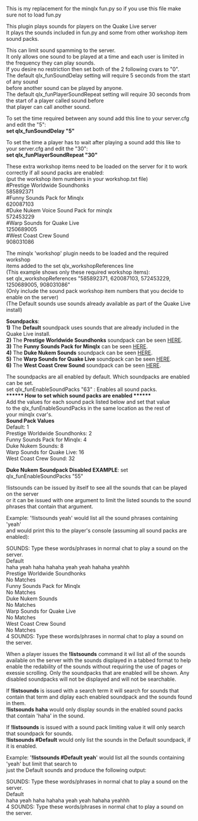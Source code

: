 This is my replacement for the minqlx fun.py so if you use this file make sure not to load fun.py<br>

This plugin plays sounds for players on the Quake Live server<br>
It plays the sounds included in fun.py and some from other workshop item sound packs.<br>

This can limit sound spamming to the server.<br>
It only allows one sound to be played at a time and each user is limited in the frequency they can play sounds.<br>
If you desire no restriction then set both of the 2 following cvars to "0".<br>
The default qlx_funSoundDelay setting will require 5 seconds from the start of any sound<br>
 before another sound can be played by anyone.<br>
The default qlx_funPlayerSoundRepeat setting will require 30 seconds from the start of a player called sound before<br>
 that player can call another sound.<br>

To set the time required between any sound add this line to your server.cfg and edit the "5":<br>
<b>set qlx_funSoundDelay "5"</b><br>

To set the time a player has to wait after playing a sound add this like to your server.cfg and edit the "30":<br>
<b>set qlx_funPlayerSoundRepeat "30"</b><br>


These extra workshop items need to be loaded on the server for it to work correctly if all sound packs are enabled:<br>
(put the workshop item numbers in your workshop.txt file)<br>
#Prestige Worldwide Soundhonks<br>
585892371<br>
#Funny Sounds Pack for Minqlx<br>
620087103<br>
#Duke Nukem Voice Sound Pack for minqlx<br>
572453229<br>
#Warp Sounds for Quake Live<br>
1250689005<br>
#West Coast Crew Sound<br>
908031086<br>

The minqlx 'workshop' plugin needs to be loaded and the required workshop<br>
 items added to the set qlx_workshopReferences line<br>
  (This example shows only these required workshop items):<br>
set qlx_workshopReferences "585892371, 620087103, 572453229, 1250689005, 908031086"<br>
  (Only include the sound pack workshop item numbers that you decide to enable on the server)<br>
  (The Default sounds use sounds already available as part of the Quake Live install)<br>

<b>Soundpacks</b>:<br>
<b>1)</b> The <b>Default</b> soundpack uses sounds that are already included in the Quake Live install.<br>
<b>2)</b> The <b>Prestige Worldwide Soundhonks</b> soundpack can be seen <a href="http://steamcommunity.com/sharedfiles/filedetails/?id=585892371">HERE</a>.<br>
<b>3)</b> The <b>Funny Sounds Pack for Minqlx</b> can be seen <a href="http://steamcommunity.com/sharedfiles/filedetails/?id=620087103">HERE</a>.<br>
<b>4)</b> The <b>Duke Nukem Sounds</b> soundpack can be seen <a href="http://steamcommunity.com/sharedfiles/filedetails/?id=572453229">HERE</a>.<br>
<b>5)</b> The <b>Warp Sounds for Quake Live</b> soundpack can be seen <a href="http://steamcommunity.com/sharedfiles/filedetails/?id=1250689005">HERE</a>.<br>
<b>6)</b> The <b>West Coast Crew Sound</b> soundpack can be seen <a href="http://steamcommunity.com/sharedfiles/filedetails/?id=908031086">HERE</a>.<br>

The soundpacks are all enabled by default. Which soundpacks are enabled can be set.<br>
set qlx_funEnableSoundPacks "63"   : Enables all sound packs.<br>
<b>******  How to set which sound packs are enabled ******</b><br>
Add the values for each sound pack listed below and set that value<br>
 to the qlx_funEnableSoundPacks in the same location as the rest of<br>
 your minqlx cvar's.<br>
 ****Sound Pack Values****<br>
                              Default:  1<br>
        Prestige Worldwide Soundhonks:  2<br>
         Funny Sounds Pack for Minqlx:  4<br>
                    Duke Nukem Sounds:  8<br>
           Warp Sounds for Quake Live:  16<br>
                West Coast Crew Sound:  32<br>

   <b>Duke Nukem Soundpack Disabled EXAMPLE</b>: set qlx_funEnableSoundPacks "55"<br>

!listsounds can be issued by itself to see all the sounds that can be played on the server<br>
or it can be issued with one argument to limit the listed sounds to the sound phrases that contain that argument.<br>

Example: '!listsounds yeah' would list all the sound phrases containing 'yeah'<br>
 and would print this to the player's console (assuming all sound packs are enabled):<br>

SOUNDS: Type these words/phrases in normal chat to play a sound on the server.<br>
Default<br>
haha yeah haha    hahaha yeah    yeah hahaha    yeahhh<br>
Prestige Worldwide Soundhonks<br>
No Matches<br>
Funny Sounds Pack for Minqlx<br>
No Matches<br>
Duke Nukem Sounds<br>
No Matches<br>
Warp Sounds for Quake Live<br>
No Matches<br>
West Coast Crew Sound<br>
No Matches<br>
4 SOUNDS: Type these words/phrases in normal chat to play a sound on the server.<br>

When a player issues the <b>!listsounds</b> command it wil list all of the sounds available on the server with
the sounds displayed in a tabbed format to help enable the redability of the sounds without requiring the use of pages or exessie scrolling. Only the soundpacks that are enabled will be shown. Any disabled soundpacks will not be displayed and will not
be searchable.<br>

If <b>!listsounds</b> is issued with a search term it will search for sounds that contain that term and diplay each enabled soundpack and the sounds found in them.<br>
<b>!listsounds haha</b> would only display sounds in the enabled sound packs that contain 'haha' in the sound.

If <b>!listsounds</b> is issued with a sound pack limiting value it will only search that soundpack for sounds.<br>
<b>!listsounds #Default</b> would only list the sounds in the Default soundpack, if it is enabled.<br>

Example: '<b>!listsounds #Default yeah</b>' would list all the sounds containing 'yeah' but limit that search to<br>
 just the Default sounds and produce the following output:<br>

SOUNDS: Type these words/phrases in normal chat to play a sound on the server.<br>
Default<br>
haha yeah haha      hahaha yeah      yeah hahaha      yeahhh<br>
4 SOUNDS: Type these words/phrases in normal chat to play a sound on the server.<br>

